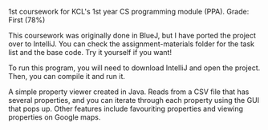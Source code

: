 1st coursework for KCL's 1st year CS programming module (PPA). Grade: First (78%)

This coursework was originally done in BlueJ, but I have ported the project over to IntelliJ.
You can check the assignment-materials folder for the task list and the base code. Try it yourself if you want!

To run this program, you will need to download IntelliJ and open the project. Then, you can compile it and run it.

A simple property viewer created in Java. Reads from a CSV file that has several properties, and you can iterate through each property using the GUI that pops up. Other features include favouriting properties and viewing properties on Google maps.



